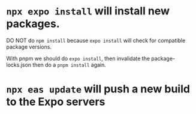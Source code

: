 
# ```npx expo install``` will install new packages. 

DO NOT do ```npm install``` because ```expo install``` will check for compatible 
package versions.

With pnpm we should do ```expo install```, then invalidate the package-locks.json
then do a ```pnpm install``` again.

# ```npx eas update``` will push a new build to the Expo servers
